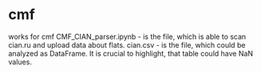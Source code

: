 # cmf
works for cmf
CMF_CIAN_parser.ipynb - is the file, which is able to scan cian.ru and upload data about flats.
cian.csv - is the file, which could be analyzed as DataFrame. It is crucial to highlight, that table could have NaN values.
